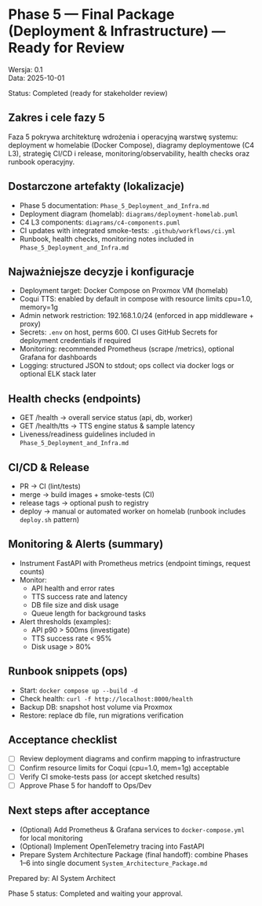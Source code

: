 # Phase 5 — Final Package (Deployment & Infrastructure) — Ready for Review

Wersja: 0.1  
Data: 2025-10-01

Status: Completed (ready for stakeholder review)

## Zakres i cele fazy 5
Faza 5 pokrywa architekturę wdrożenia i operacyjną warstwę systemu: deployment w homelabie (Docker Compose), diagramy deploymentowe (C4 L3), strategię CI/CD i release, monitoring/observability, health checks oraz runbook operacyjny.

## Dostarczone artefakty (lokalizacje)
- Phase 5 documentation: `Phase_5_Deployment_and_Infra.md`
- Deployment diagram (homelab): `diagrams/deployment-homelab.puml`
- C4 L3 components: `diagrams/c4-components.puml`
- CI updates with integrated smoke-tests: `.github/workflows/ci.yml`
- Runbook, health checks, monitoring notes included in `Phase_5_Deployment_and_Infra.md`

## Najważniejsze decyzje i konfiguracje
- Deployment target: Docker Compose on Proxmox VM (homelab)
- Coqui TTS: enabled by default in compose with resource limits cpu=1.0, memory=1g
- Admin network restriction: 192.168.1.0/24 (enforced in app middleware + proxy)
- Secrets: `.env` on host, perms 600. CI uses GitHub Secrets for deployment credentials if required
- Monitoring: recommended Prometheus (scrape /metrics), optional Grafana for dashboards
- Logging: structured JSON to stdout; ops collect via docker logs or optional ELK stack later

## Health checks (endpoints)
- GET /health -> overall service status (api, db, worker)
- GET /health/tts -> TTS engine status & sample latency
- Liveness/readiness guidelines included in `Phase_5_Deployment_and_Infra.md`

## CI/CD & Release
- PR -> CI (lint/tests)
- merge -> build images + smoke-tests (CI)
- release tags -> optional push to registry
- deploy -> manual or automated worker on homelab (runbook includes `deploy.sh` pattern)

## Monitoring & Alerts (summary)
- Instrument FastAPI with Prometheus metrics (endpoint timings, request counts)
- Monitor:
  - API health and error rates
  - TTS success rate and latency
  - DB file size and disk usage
  - Queue length for background tasks
- Alert thresholds (examples):
  - API p90 > 500ms (investigate)
  - TTS success rate < 95%
  - Disk usage > 80%

## Runbook snippets (ops)
- Start: `docker compose up --build -d`
- Check health: `curl -f http://localhost:8000/health`
- Backup DB: snapshot host volume via Proxmox
- Restore: replace db file, run migrations verification

## Acceptance checklist
- [ ] Review deployment diagrams and confirm mapping to infrastructure
- [ ] Confirm resource limits for Coqui (cpu=1.0, mem=1g) acceptable
- [ ] Verify CI smoke-tests pass (or accept sketched results)
- [ ] Approve Phase 5 for handoff to Ops/Dev

## Next steps after acceptance
- (Optional) Add Prometheus & Grafana services to `docker-compose.yml` for local monitoring
- (Optional) Implement OpenTelemetry tracing into FastAPI
- Prepare System Architecture Package (final handoff): combine Phases 1–6 into single document `System_Architecture_Package.md`

Prepared by: AI System Architect

Phase 5 status: Completed and waiting your approval.